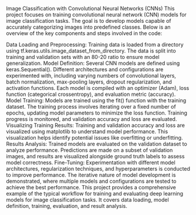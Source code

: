 Image Classification with Convolutional Neural Networks (CNNs)
This project focuses on training convolutional neural network (CNN) models for image classification tasks. The goal is to develop models capable of accurately categorizing images into predefined classes. Below is an overview of the key components and steps involved in the code:

Data Loading and Preprocessing:
Training data is loaded from a directory using tf.keras.utils.image_dataset_from_directory.
The data is split into training and validation sets with an 80-20 ratio to ensure model generalization.
Model Definition:
Several CNN models are defined using keras.Sequential().
Different architectures and configurations are experimented with, including varying numbers of convolutional layers, batch normalization, max-pooling layers, dropout regularization, and activation functions.
Each model is compiled with an optimizer (Adam), loss function (categorical crossentropy), and evaluation metric (accuracy).
Model Training:
Models are trained using the fit() function with the training dataset.
The training process involves iterating over a fixed number of epochs, updating model parameters to minimize the loss function.
Training progress is monitored, and validation accuracy and loss are evaluated.
Visualizing Training Results:
Training and validation accuracy and loss are visualized using matplotlib to understand model performance.
This visualization helps identify potential issues like overfitting or underfitting.
Results Analysis:
Trained models are evaluated on the validation dataset to analyze performance.
Predictions are made on a subset of validation images, and results are visualized alongside ground truth labels to assess model correctness.
Fine-Tuning:
Experimentation with different model architectures, regularization techniques, and hyperparameters is conducted to improve performance.
The iterative nature of model development is demonstrated, where multiple models and configurations are tested to achieve the best performance.
This project provides a comprehensive example of the typical workflow for training and evaluating deep learning models for image classification tasks. It covers data loading, model definition, training, evaluation, and result analysis.
